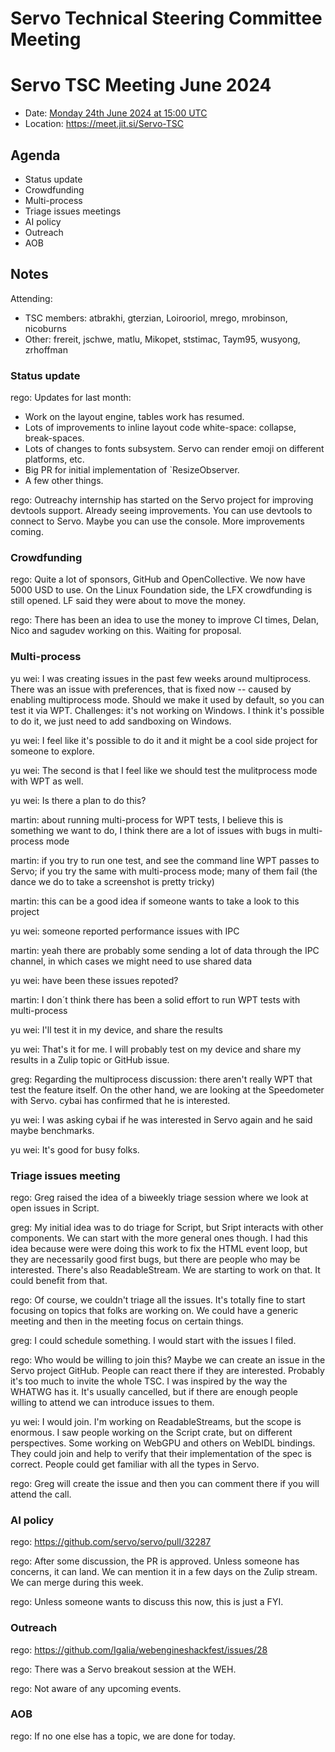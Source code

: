 # Servo Technical Steering Committee Meeting
# Servo TSC Meeting June 2024

*  Date: [Monday 24th June 2024 at 15:00 UTC](https://www.timeanddate.com/worldclock/fixedtime.html?msg=Servo%20TSC%20Meeting%20June%202024%20(2024-06-24)&iso=20240624T1500)
* Location: https://meet.jit.si/Servo-TSC

## Agenda

* Status update
* Crowdfunding
* Multi-process
* Triage issues meetings
* AI policy
* Outreach
* AOB

## Notes

Attending:
* TSC members: atbrakhi, gterzian, Loirooriol, mrego, mrobinson, nicoburns
* Other: frereit, jschwe, matlu, Mikopet, ststimac, Taym95, wusyong, zrhoffman

### Status update

rego: Updates for last month:
* Work on the layout engine, tables work has resumed.
* Lots of improvements to inline layout code white-space: collapse, break-spaces.
* Lots of changes to fonts subsystem. Servo can render emoji on different platforms, etc.
* Big PR for initial implementation of `ResizeObserver.
* A few other things.

rego: Outreachy internship has started on the Servo project for improving devtools support. Already seeing improvements. You can use devtools to connect to Servo. Maybe you can use the console. More improvements coming.

### Crowdfunding

rego: Quite a lot of sponsors, GitHub and OpenCollective. We now have 5000 USD to use. On the Linux Foundation side, the LFX crowdfunding is still opened. LF said they were about to move the money.

rego: There has been an idea to use the money to improve CI times, Delan, Nico and sagudev working on this. Waiting for proposal.

### Multi-process

yu wei: I was creating issues in the past few weeks around multiprocess. There was an issue with preferences, that is fixed now -- caused by enabling multiprocess mode. Should we make it used by default, so you can test it via WPT. Challenges: it's not working on Windows. I think it's possible to do it, we just need to add sandboxing on Windows.

yu wei: I feel like it's possible to do it and it might be a cool side project for someone to explore.

yu wei: The second is that I feel like we should test the mulitprocess mode with WPT as well.

yu wei: Is there a plan to do this?

martin: about running multi-process for WPT tests, I believe this is something we want to do, I think there are a lot of issues with bugs in multi-process mode

martin: if you try to run one test, and see the command line WPT passes to Servo; if you try the same with multi-process mode; many of them fail (the dance we do to take a screenshot is pretty tricky)

martin: this can be a good idea if someone wants to take a look to this project

yu wei: someone reported performance issues with IPC

martin: yeah there are probably some sending a lot of data through the IPC channel, in which cases we might need to use shared data

yu wei: have been these issues repoted?

martin: I don´t think there has been a solid effort to run WPT tests with multi-process

yu wei: I'll test it in my device, and share the results

yu wei: That's it for me. I will probably test on my device and share my results in a Zulip topic or GitHub issue.

greg: Regarding the multiprocess discussion: there aren't really WPT that test the feature itself. On the other hand, we are looking at the Speedometer with Servo. cybai has confirmed that he is interested.

yu wei: I was asking cybai if he was interested in Servo again and he said maybe benchmarks.

yu wei: It's good for busy folks.

### Triage issues meeting

rego: Greg raised the idea of a biweekly triage session where we look at open issues in Script.

greg: My initial idea was to do triage for Script, but Sript interacts with other components. We can start with the more general ones though. I had this idea because were were doing this work to fix the HTML event loop, but they are necessarily good first bugs, but there are people who may be interested. There's also ReadableStream. We are starting to work on that. It could benefit from that.

rego: Of course, we couldn't triage all the issues. It's totally fine to start focusing on topics that folks are working on. We could have a generic meeting and then in the meeting focus on certain things.

greg: I could schedule something. I would start with the issues I filed.

rego: Who would be willing to join this? Maybe we can create an issue in the Servo project GitHub. People can react there if they are interested. Probably it's too much to invite the whole TSC. I was inspired by the way the WHATWG has it. It's usually cancelled, but if there are enough people willing to attend we can introduce issues to them.

yu wei: I would join. I'm working on ReadableStreams, but the scope is enormous. I saw people working on the Script crate, but on different perspectives. Some working on WebGPU and others on WebIDL bindings. They could join and help to verify that their implementation of the spec is correct. People could get familiar with all the types in Servo.

rego: Greg will create the issue and then you can comment there if you will attend the call.

### AI policy

rego: https://github.com/servo/servo/pull/32287

rego: After some discussion, the PR is approved. Unless someone has concerns, it can land. We can mention it in a few days on the Zulip stream. We can merge during this week.

rego: Unless someone wants to discuss this now, this is just a FYI.

### Outreach

rego: https://github.com/Igalia/webengineshackfest/issues/28

rego: There was a Servo breakout session at the WEH.

rego: Not aware of any upcoming events.

### AOB

rego: If no one else has a topic, we are done for today.

